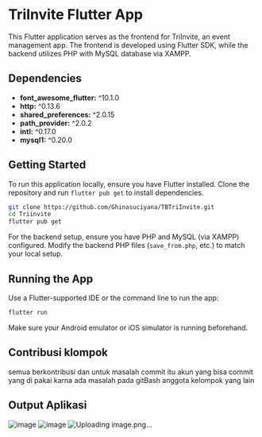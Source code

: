 # TriInvite Flutter App

This Flutter application serves as the frontend for TriInvite, an event management app. The frontend is developed using Flutter SDK, while the backend utilizes PHP with MySQL database via XAMPP.

## Dependencies

- **font_awesome_flutter:** ^10.1.0
- **http:** ^0.13.6
- **shared_preferences:** ^2.0.15
- **path_provider:** ^2.0.2
- **intl:** ^0.17.0
- **mysql1:** ^0.20.0

## Getting Started

To run this application locally, ensure you have Flutter installed. Clone the repository and run `flutter pub get` to install dependencies.

```bash
git clone https://github.com/Ghinasuciyana/TBTriInvite.git
cd Triinvite
flutter pub get
```

For the backend setup, ensure you have PHP and MySQL (via XAMPP) configured. Modify the backend PHP files (`save_from.php`, etc.) to match your local setup.

## Running the App

Use a Flutter-supported IDE or the command line to run the app:

```bash
flutter run
```

Make sure your Android emulator or iOS simulator is running beforehand.

## Contribusi klompok
semua berkontribusi dan untuk masalah commit itu akun yang bisa commit yang di pakai karna ada masalah pada gitBash anggota kelompok yang lain

## Output Aplikasi
![image](https://github.com/Ghinasuciyana/TBTriInvite/assets/126994266/ca1190a3-47d8-4767-8f87-4d7c092a115f)
![image](https://github.com/Ghinasuciyana/TBTriInvite/assets/126994266/d364ab0a-512d-4cfe-856f-826f2a8b45ce)
![Uploading image.png…]()



